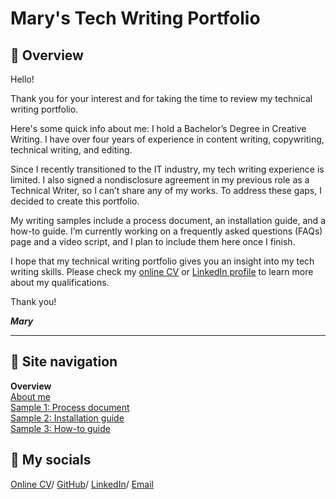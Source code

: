 # Mary's Tech Writing Portfolio

## 📄 Overview

Hello!

Thank you for your interest and for taking the time to review my technical writing portfolio.

Here's some quick info about me: I hold a Bachelor’s Degree in Creative Writing. I have over four years of experience in content writing, copywriting, technical writing, and editing.

Since I recently transitioned to the IT industry, my tech writing experience is limited. I also signed a nondisclosure agreement in my previous role as a Technical Writer, so I can’t share any of my works. To address these gaps, I decided to create this portfolio.

My writing samples include a process document, an installation guide, and a how-to guide. I’m currently working on a frequently asked questions (FAQs) page and a video script, and I plan to include them here once I finish.

I hope that my technical writing portfolio gives you an insight into my tech writing skills. Please check my [online CV](https://marytanaelwriter.com) or [LinkedIn profile](https://www.linkedin.com/in/marytanaelwriter) to learn more about my qualifications.

Thank you!

***Mary***

---

## 📍 Site navigation

**Overview**   
[About me](about-me.md)  
[Sample 1: Process document](sample-1-overview.md)  
[Sample 2: Installation guide](sample-2-overview.md)  
[Sample 3: How-to guide](sample-3-overview.md)  

## 💌 My socials

[Online CV](https://marytanaelwriter.com/)/ [GitHub](https://github.com/marytanaelwriter)/ [LinkedIn](https://www.linkedin.com/in/marytanaelwriter/)/  [Email](mailto:marytanaelwriter@gmail.com)
